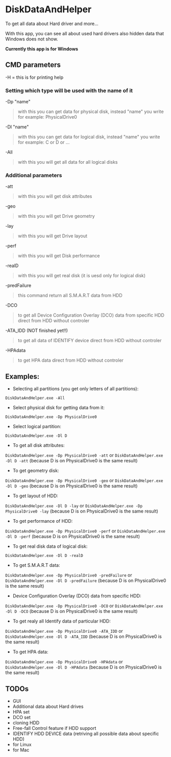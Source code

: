# DiskDataAndHelper
To get all data about Hard driver and more...

With this app, you can see all about used hard drivers also hidden data that Windows does not show. 

**__Currently this app is for Windows__**

## CMD parameters

-H  = this is for printing help

### Setting which type will be used with the name of it
-Dp "name"
> with this you can get data for physical disk, instead "name" you write for example: PhysicalDrive0

-Dl "name"
> with this you can get data for logical disk, instead "name" you write for example: C or D or ...

-All
> with this you will get all data for all logical disks

### Additional parameters
-att
> with this you will get disk attributes

-geo
> with this you will get Drive geometry

-lay
> with this you will get Drive layout

-perf
> with this you will get Disk performance

-realD
> with this you will get real disk (it is uesd only for logical disk)

-predFailure
> this command return all S.M.A.R.T data from HDD

-DCO
> to get all Device Configuration Overlay (DCO) data from specific HDD direct from HDD without controler

-ATA_IDD (NOT finished yet!!)
> to get all data of IDENTIFY device direct from HDD without controler

-HPAdata
> to get HPA data direct from HDD without controler


## Examples:

- Selecting all partitions (you get only letters of all partitions):

```DiskDataAndHelper.exe -All```

- Select physical disk for getting data from it:

```DiskDataAndHelper.exe -Dp PhysicalDrive0```

- Select logical partition:

```DiskDataAndHelper.exe -Dl D```

- To get all disk attributes:

```DiskDataAndHelper.exe -Dp PhysicalDrive0 -att``` or ```DiskDataAndHelper.exe -Dl D -att``` (because D is on PhysicalDrive0 is the same result)

- To get geometry disk:

```DiskDataAndHelper.exe -Dp PhysicalDrive0 -geo``` or ```DiskDataAndHelper.exe -Dl D -geo``` (because D is on PhysicalDrive0 is the same result)


- To get layout of HDD:

```DiskDataAndHelper.exe -Dl D -lay``` or ```DiskDataAndHelper.exe -Dp PhysicalDrive0 -lay``` (because D is on PhysicalDrive0 is the same result)

- To get performance of HDD:

```DiskDataAndHelper.exe -Dp PhysicalDrive0 -perf``` or ```DiskDataAndHelper.exe -Dl D -perf``` (because D is on PhysicalDrive0 is the same result)

- To get real disk data of logical disk:

```DiskDataAndHelper.exe -Dl D -realD```

- To get S.M.A.R.T data:

```DiskDataAndHelper.exe -Dp PhysicalDrive0 -predFailure``` or  ```DiskDataAndHelper.exe -Dl D -predFailure``` (because D is on PhysicalDrive0 is the same result)

- Device Configuration Overlay (DCO) data from specific HDD:

```DiskDataAndHelper.exe -Dp PhysicalDrive0 -DCO``` or  ```DiskDataAndHelper.exe -Dl D -DCO``` (because D is on PhysicalDrive0 is the same result)

- To get realy all Identify data of particular HDD:

```DiskDataAndHelper.exe -Dp PhysicalDrive0 -ATA_IDD``` or ```DiskDataAndHelper.exe -Dl D -ATA_IDD``` (because D is on PhysicalDrive0 is the same result)

- To get HPA data:

```DiskDataAndHelper.exe -Dp PhysicalDrive0 -HPAdata``` or  ```DiskDataAndHelper.exe -Dl D -HPAdata``` (because D is on PhysicalDrive0 is the same result)



## TODOs
- GUI
- Additional data about Hard drives
- HPA set
- DCO set
- cloning HDD
- Free-fall Control feature if HDD support
- IDENTIFY HDD DEVICE data (retriving all possible data about specific HDD)
- for Linux
- for Mac
